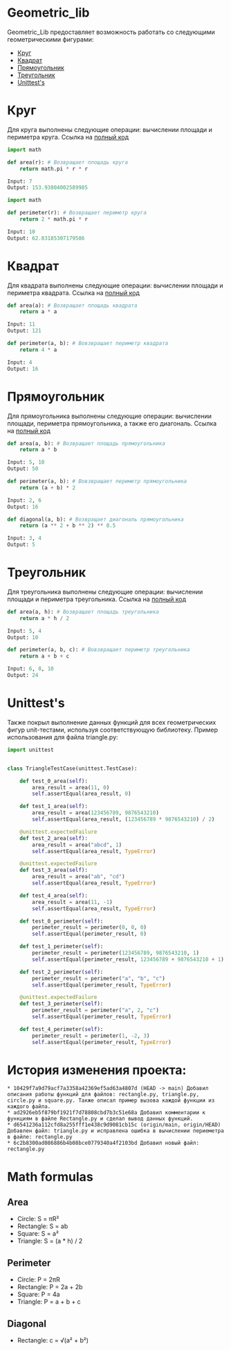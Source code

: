 # Geometric_lib
Geometric_Lib предоставляет возможность работать со следующими геометрическими фигурами:
- [Круг](https://github.com/Artem010999/geometric_lib#Круг)
- [Квадрат](https://github.com/Artem010999/geometric_lib#Квадрат)
- [Прямоугольник](https://github.com/Artem010999/geometric_lib#Прямоугольник)
- [Треугольник](https://github.com/Artem010999/geometric_lib#Треугольник)
- [Unittest's](https://github.com/Artem010999/geometric_lib#Unittest's)

# Круг
Для круга выполнены следующие операции: вычислении площади и периметра круга. Ссылка на [полный код](https://github.com/Artem010999/geometric_lib/blob/main/circle.py) 
```python
import math 

def area(r): # Возвращает площадь круга
    return math.pi * r * r

Input: 7
Output: 153.93804002589985
```

```python
import math

def perimeter(r): # Возвращает периметр круга
    return 2 * math.pi * r

Input: 10
Output: 62.83185307179586
```

# Квадрат
Для квадрата выполнены следующие операции: вычислении площади и периметра квадрата. Ссылка на [полный код](https://github.com/Artem010999/geometric_lib/blob/main/square.py)
```python
def area(a): # Возвращает площадь квадрата
    return a * a

Input: 11
Output: 121
```

```python
def perimeter(a, b): # Вовзвращает периметр квадрата
    return 4 * a

Input: 4
Output: 16
```

# Прямоугольник
Для прямоугольника выполнены следующие операции: вычислении площади, периметра прямоугольника, а также его диагональ. Ссылка на [полный код](https://github.com/Artem010999/geometric_lib/blob/main/rectangle.py)
```python
def area(a, b): # Возвращает площадь прямоугольника
    return a * b

Input: 5, 10
Output: 50
```

```python
def perimeter(a, b): # Вовзвращает периметр прямоугольника
    return (a + b) * 2

Input: 2, 6
Output: 16
```

```python
def diagonal(a, b): # Возвращает диагональ прямоугольника
	return (a ** 2 + b ** 2) ** 0.5

Input: 3, 4
Output: 5

```

# Треугольник
Для треугольника выполнены следующие операции: вычислении площади и периметра треугольника. Ссылка на [полный код](https://github.com/Artem010999/geometric_lib/blob/main/triangle.py)
```python
def area(a, h): # Возвращает площадь треугольника
	return a * h / 2

Input: 5, 4
Output: 10
```

```python
def perimeter(a, b, c): # Вовзвращает периметр треугольника
    return a + b + с

Input: 6, 8, 10
Output: 24
```

# Unittest's
Также покрыл выполнение данных функций для всех геометрических фигур unit-тестами, используя соответствующую библиотеку. Пример использования для файла triangle.py:
```python
import unittest


class TriangleTestCase(unittest.TestCase):

	def test_0_area(self):
		area_result = area(11, 0)
		self.assertEqual(area_result, 0)

	def test_1_area(self):
		area_result = area(123456789, 9876543210)
		self.assertEqual(area_result, (123456789 * 9876543210) / 2)

	@unittest.expectedFailure
	def test_2_area(self):
		area_result = area("abcd", 1)
		self.assertEqual(area_result, TypeError)

	@unittest.expectedFailure
	def test_3_area(self):
		area_result = area("ab", "cd")
		self.assertEqual(area_result, TypeError)

	def test_4_area(self):
		area_result = area(11, -1)
		self.assertEqual(area_result, TypeError)

	def test_0_perimeter(self):
		perimeter_result = perimeter(0, 0, 0)
		self.assertEqual(perimeter_result, 0)

	def test_1_perimeter(self):
		perimeter_result = perimeter(123456789, 9876543210, 1)
		self.assertEqual(perimeter_result, 123456789 + 9876543210 + 1)

	def test_2_perimeter(self):
		perimeter_result = perimeter("a", "b", "c")
		self.assertEqual(perimeter_result, TypeError)

	@unittest.expectedFailure
	def test_3_perimeter(self):
		perimeter_result = perimeter("a", 2, "c")
		self.assertEqual(perimeter_result, TypeError)

	def test_4_perimeter(self):
		perimeter_result = perimeter(1, -2, 3)
		self.assertEqual(perimeter_result, TypeError)
```

# История изменения проекта:
```
* 10429f7a9d79acf7a3358a42369ef5ad63a4807d (HEAD -> main) Добавил описания работы функций для файлов: rectangle.py, triangle.py, circle.py и square.py. Также описал пример вызова каждой функции из каждого файла.
* ad2926eb5f879bf1921f7d78808cbd7b3c51e68a Добавил комментарии к функциям в файле Rectangle.py и сделал вывод данных функций.
* d6541236a112cfd8a255fff1e438c9d9081cb15c (origin/main, origin/HEAD) Добавлен файл: triangle.py и исправлена ошибка в вычислении периеметра в файле: rectangle.py
* 6c2b8300ad086886b4b08bce0779340a4f2103bd Добавил новый файл: rectangle.py
```


# Math formulas
## Area
- Circle: S = πR²
- Rectangle: S = ab
- Square: S = a²
- Triangle: S = (a * h) / 2

## Perimeter
- Circle: P = 2πR
- Rectangle: P = 2a + 2b
- Square: P = 4a
- Triangle: P = a + b + c

## Diagonal
- Rectangle: c = √(a² + b²)

